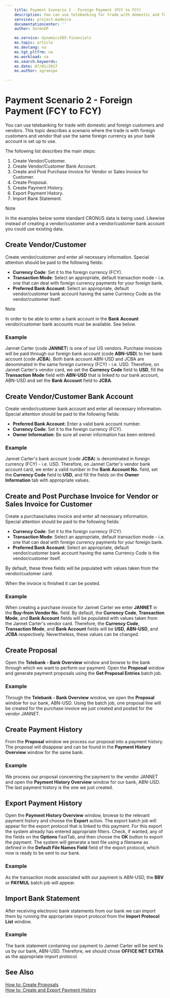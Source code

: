 ```yaml
---
    title: Payment Scenario 2 - Foreign Payment (FCY to FCY)
    description: You can use telebanking for trade with domestic and foreign customers and vendors.
    services: project-madeira
    documentationcenter: ''
    author: SorenGP

    ms.service: dynamics365-financials
    ms.topic: article
    ms.devlang: na
    ms.tgt_pltfrm: na
    ms.workload: na
    ms.search.keywords:
    ms.date: 07/01/2017
    ms.author: sgroespe

---
```

# Payment Scenario 2 - Foreign Payment (FCY to FCY)
You can use telebanking for trade with domestic and foreign customers and vendors. This topic describes a scenario where the trade is with foreign customers and vendor that use the same foreign currency as your bank account is set up to use.  

The following list describes the main steps:  

1.  Create Vendor/Customer.  
2.  Create Vendor/Customer Bank Account.  
3.  Create and Post Purchase Invoice for Vendor or Sales Invoice for Customer.  
4.  Create Proposal.  
5.  Create Payment History.  
6.  Export Payment History.  
7.  Import Bank Statement.  

> [!NOTE]  
>  In the examples below some standard CRONUS data is being used. Likewise instead of creating a vendor/customer and a vendor/customer bank account you could use existing data.  

## Create Vendor/Customer  
 Create vendor/customer and enter all necessary information. Special attention should be paid to the following fields:  

- **Currency Code**: Set it to the foreign currency (FCY).  
- **Transaction Mode**: Select an appropriate, default transaction mode - i.e. one that can deal with foreign currency payments for your foreign bank.  
- **Preferred Bank Account**: Select an appropriate, default vendor/customer bank account having the same Currency Code as the vendor/customer itself.  

> [!NOTE]  
>  In order to be able to enter a bank account in the **Bank Account** vendor/customer bank accounts must be available. See below.  

### Example  
Jannet Carter (code **JANNET**) is one of our US vendors. Purchase invoices will be paid through our foreign bank account (code **ABN-USD**) to her bank account (code **JCBA**). Both bank account ABN-USD and JCBA are denominated in the same foreign currency (FCY) - i.e. USD. Therefore, on Jannet Carter's vendor card, we set the **Currency Code** field to **USD**, fill the **Transaction Mode** field with **ABN-USD** that is linked to our bank account, ABN-USD and set the **Bank Account** field to **JCBA**.  

## Create Vendor/Customer Bank Account  
Create vendor/customer bank account and enter all necessary information. Special attention should be paid to the following fields:  

- **Preferred Bank Account**: Enter a valid bank account number.  
- **Currency Code**: Set it to the foreign currency (FCY).  
- **Owner Information**: Be sure all owner information has been entered.  

### Example  
Jannet Carter's bank account (code **JCBA**) is denominated in foreign currency (FCY) - i.e. USD. Therefore, on Jannet Carter's vendor bank account card, we enter a valid number in the **Bank Account No.** field, set the **Currency Code** field to **USD**, and fill the fields on the **Owner Information** tab with appropriate values.  

## Create and Post Purchase Invoice for Vendor or Sales Invoice for Customer  
Create a purchase/sales invoice and enter all necessary information. Special attention should be paid to the following fields:  

- **Currency Code**: Set it to the foreign currency (FCY).  
- **Transaction Mode**: Select an appropriate, default transaction mode - i.e. one that can deal with foreign currency payments for your foreign bank.  
- **Preferred Bank Account**: Select an appropriate, default vendor/customer bank account having the same Currency Code is the vendor/customer itself.  

By default, these three fields will be populated with values taken from the vendor/customer card.  

When the invoice is finished it can be posted.  

### Example  
When creating a purchase invoice for Jannet Carter we enter **JANNET** in the **Buy-from Vendor No.** field. By default, the **Currency Code**, **Transaction Mode**, and **Bank Account** fields will be populated with values taken from the Jannet Carter's vendor card. Therefore, the **Currency Code**, **Transaction Mode**, and **Bank Account** fields will be **USD**, **ABN-USD**, and **JCBA** respectively. Nevertheless, these values can be changed.  

## Create Proposal  
Open the **Telebank - Bank Overview** window and browse to the bank through which we want to perform our payment. Open the **Proposal** window and generate payment proposals using the **Get Proposal Entries** batch job.  

### Example  
Through the **Telebank - Bank Overview** window, we open the **Proposal** window for our bank, ABN-USD. Using the batch job, one proposal line will be created for the purchase invoice we just created and posted for the vendor JANNET.  

## Create Payment History  
From the **Proposal** window we process our proposal into a payment history. The proposal will disappear and can be found in the **Payment History Overview** window for the same bank.  

### Example  
We process our proposal concerning the payment to the vendor JANNET and open the **Payment History Overview** window for our bank, ABN-USD. The last payment history is the one we just created.  

## Export Payment History  
Open the **Payment History Overview** window, browse to the relevant payment history and choose the **Export** action. The export batch job will appear for the export protocol that is linked to this payment. For this export the system already has entered appropriate filters. Check, if wanted, any of the fields on the **Options** FastTab, and then choose the **OK** button to export the payment. The system will generate a text file using a filename as defined in the **Default File Names Field** field of the export protocol, which now is ready to be sent to our bank.  

### Example  
As the transaction mode associated with our payment is ABN-USD, the **BBV** or **PAYMUL** batch job will appear.  

## Import Bank Statement  
After receiving electronic bank statements from our bank we can import them by running the appropriate import protocol from the **Import Protocol List** window.  

### Example  
The bank statement containing our payment to Jannet Carter will be sent to us by our bank, ABN-USD. Therefore, we should chose **OFFICE NET EXTRA** as the appropriate import protocol.  

## See Also  
 [How to: Create Proposals](how-to-create-proposals.md)   
 [How to: Create and Export Payment History](how-to-create-and-export-payment-history.md)

